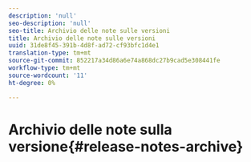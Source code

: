 ```yaml
---
description: 'null'
seo-description: 'null'
seo-title: Archivio delle note sulle versioni
title: Archivio delle note sulle versioni
uuid: 31de8f45-391b-4d8f-ad72-cf93bfc1d4e1
translation-type: tm+mt
source-git-commit: 852217a34d86a6e74a868dc27b9cad5e308441fe
workflow-type: tm+mt
source-wordcount: '11'
ht-degree: 0%

---
```



# Archivio delle note sulla versione{#release-notes-archive}

